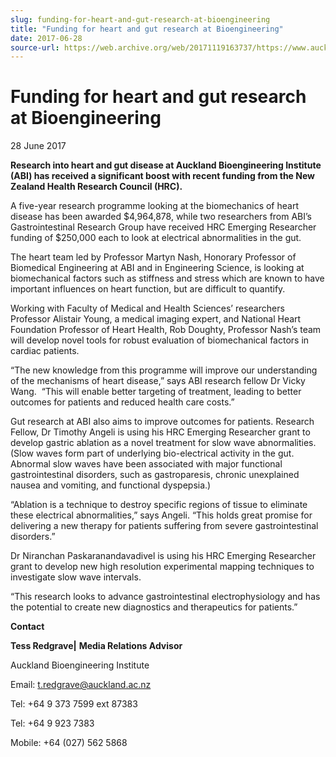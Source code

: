 ```yaml
---
slug: funding-for-heart-and-gut-research-at-bioengineering
title: "Funding for heart and gut research at Bioengineering"
date: 2017-06-28
source-url: https://web.archive.org/web/20171119163737/https://www.auckland.ac.nz/en/about/news-events-and-notices/news/news-2017/06/hrc-funding-for-heart-and-gut-disease-at-bioengineering.html
---
```

Funding for heart and gut research at Bioengineering
====================================================

28 June 2017

**Research into heart and gut disease at Auckland Bioengineering Institute (ABI) has received a significant boost with recent funding from the New Zealand Health Research Council (HRC).**

A five-year research programme looking at the biomechanics of heart disease has been awarded $4,964,878, while two researchers from ABI’s Gastrointestinal Research Group have received HRC Emerging Researcher funding of $250,000 each to look at electrical abnormalities in the gut.

The heart team led by Professor Martyn Nash, Honorary Professor of Biomedical Engineering at ABI and in Engineering Science, is looking at biomechanical factors such as stiffness and stress which are known to have important influences on heart function, but are difficult to quantify.

Working with Faculty of Medical and Health Sciences’ researchers Professor Alistair Young, a medical imaging expert, and National Heart Foundation Professor of Heart Health, Rob Doughty, Professor Nash’s team will develop novel tools for robust evaluation of biomechanical factors in cardiac patients.

“The new knowledge from this programme will improve our understanding of the mechanisms of heart disease,” says ABI research fellow Dr Vicky Wang.  “This will enable better targeting of treatment, leading to better outcomes for patients and reduced health care costs.”

Gut research at ABI also aims to improve outcomes for patients. Research Fellow, Dr Timothy Angeli is using his HRC Emerging Researcher grant to develop gastric ablation as a novel treatment for slow wave abnormalities. (Slow waves form part of underlying bio-electrical activity in the gut. Abnormal slow waves have been associated with major functional gastrointestinal disorders, such as gastroparesis, chronic unexplained nausea and vomiting, and functional dyspepsia.)

“Ablation is a technique to destroy specific regions of tissue to eliminate these electrical abnormalities,” says Angeli. “This holds great promise for delivering a new therapy for patients suffering from severe gastrointestinal disorders.”

Dr Niranchan Paskaranandavadivel is using his HRC Emerging Researcher grant to develop new high resolution experimental mapping techniques to investigate slow wave intervals.

“This research looks to advance gastrointestinal electrophysiology and has the potential to create new diagnostics and therapeutics for patients.”

**Contact**

**Tess Redgrave|** **Media Relations Advisor**

Auckland Bioengineering Institute

Email: [t.redgrave@auckland.ac.nz](mailto:t.redgrave@auckland.ac.nz)  

Tel: +64 9 373 7599 ext 87383

Tel: +64 9 923 7383

Mobile: +64 (027) 562 5868